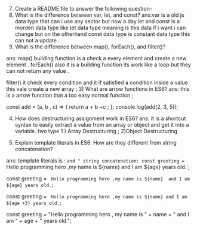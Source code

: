 7) Create a README file to answer the following question-
1) What is the difference between var, let, and const?
ans:var is a old js data type that can i use any sector but now a day let and const is a morden data type like let data type meaning is this data if i want i can change but on the otherhand const data type is constant data type this can not a update . 
2) What is the difference between map(), forEach(), and filter()?

ans: map() building function is a check a every element and create a new element .
forEach() also it is a building function its work like a loop but they can not return any value .

filter() it check every condition and it if satisfied a condition inside a value this vale create a new array ;
3) What are arrow functions in ES6?
ans: this is a arrow function that a too easy normal function ; 

const add = (a, b , c) => {
  return a + b +c ;
};
console.log(add(2, 3, 5));


4) How does destructuring assignment work in ES6?
ans: it is a shortcut syntax to easily extract a value from an array or object and get it into a variable.
 two type 1 ) Array Destructuring ;
 2)Object Destructuring 


5) Explain template literals in ES6. How are they different from string concatenation?

ans: template literals is : ` and "
string concatenation:
const greeting = ` Hello programming hero ,my name is ${name} and I am ${age} years old.`;

const greeting = ` Hello programming hero ,my name is ${name} 
 and I am ${age} years old.`;

 const greeting = ` Hello programming hero ,my name is ${name} and I am ${age +3} years old.`; 

 const greeting = "Hello programming hero , my name is " + name + " and I am " + age + " years old.";
